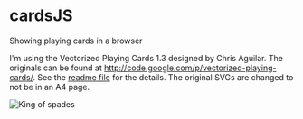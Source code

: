 # cardsJS
Showing playing cards in a browser

I'm using the Vectorized Playing Cards 1.3 designed by Chris Aguilar.  The originals can be found at http://code.google.com/p/vectorized-playing-cards/.  See the [readme file](images/readme.txt) for the details. The original SVGs are changed to not be in an A4 page.

![King of spades](https://rawgit.com/richardschneider/cardsJS/master/images/KS.svg)

